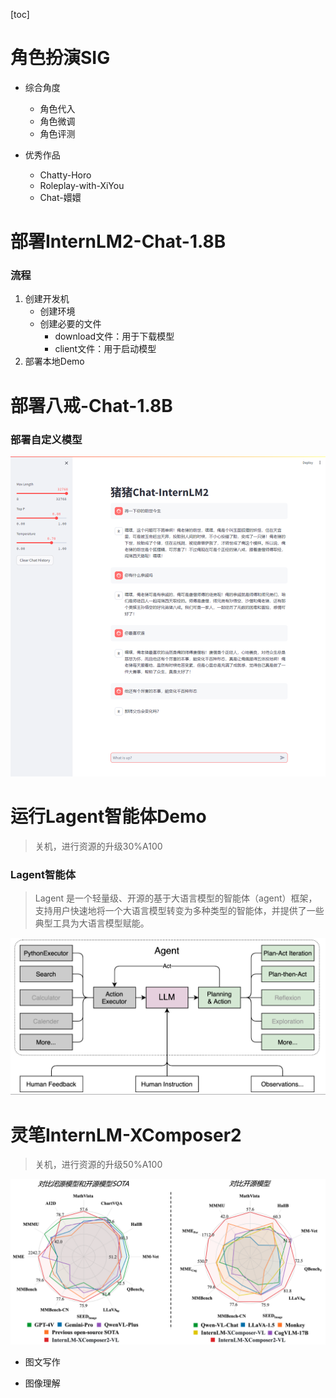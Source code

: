 [toc]

# 角色扮演SIG

- 综合角度
  - 角色代入
  - 角色微调
  - 角色评测

- 优秀作品
  - Chatty-Horo
  - Roleplay-with-XiYou
  - Chat-嬛嬛

# 部署InternLM2-Chat-1.8B

### 流程

1. 创建开发机
   - 创建环境
   - 创建必要的文件
     - download文件：用于下载模型
     - client文件：用于启动模型
2. 部署本地Demo

# 部署八戒-Chat-1.8B

### 部署自定义模型

![](resource/course2_1.png)

# 运行Lagent智能体Demo

> 关机，进行资源的升级30%A100

### Lagent智能体

> Lagent 是一个轻量级、开源的基于大语言模型的智能体（agent）框架，支持用户快速地将一个大语言模型转变为多种类型的智能体，并提供了一些典型工具为大语言模型赋能。

![](resource/course2_2.png)

# 灵笔InternLM-XComposer2

> 关机，进行资源的升级50%A100

![](resource/course2_3.png)

- 图文写作


- 图像理解

